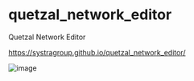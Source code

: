 # quetzal_network_editor
Quetzal Network Editor


https://systragroup.github.io/quetzal_network_editor/


![image](https://user-images.githubusercontent.com/79281989/189419089-d314751e-c594-4e8e-8e8a-a32b794009b2.png)
